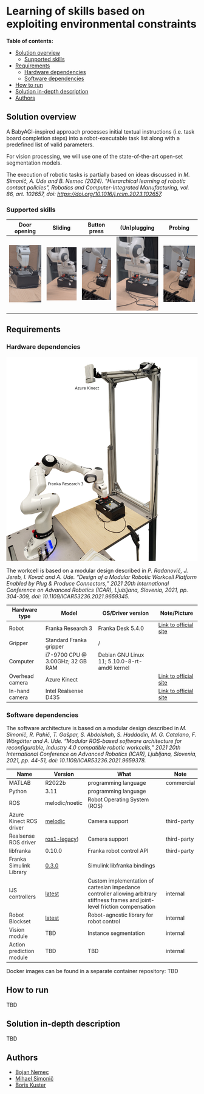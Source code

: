 # Learning of skills based on exploiting environmental constraints
**Table of contents:**

- [Solution overview](#solution-overview)
  * [Supported skills](#supported-skills)
- [Requirements](#requirements)
  * [Hardware dependencies](#hardware-dependencies)
  * [Software dependencies](#software-dependencies)
- [How to run](#how-to-run)
- [Solution in-depth description](#solution-in-depth-description)
- [Authors](#authors)

<!-- Generated with http://ecotrust-canada.github.io/markdown-toc/ -->

## Solution overview

A BabyAGI-inspired approach processes initial textual instructions (i.e. task board completion steps) into a robot-executable task list along with a predefined list of valid parameters. 

For vision processing, we will use one of the state-of-the-art open-set segmentation models.

The execution of robotic tasks is partially based on ideas discussed in *M. Simonič, A. Ude and B. Nemec (2024). "Hierarchical learning of robotic contact policies", Robotics and Computer-Integrated Manufacturing, vol. 86, art. 102657,
doi: https://doi.org/10.1016/j.rcim.2023.102657.*


### Supported skills

| Door opening  | Sliding  | Button press | (Un)plugging | Probing | 
| ------------- | -------- |--------------|--------------|---------|
| ![Door opening](door-opening-closeup.gif) | ![Sliding](slider-closeup.gif) | ![Button press](button-press.gif) | ![Unplugging and plugging](plug-unplug.gif) | ![Probing](probing-sequence.gif)

## Requirements

### Hardware dependencies

![Modular workcell](workcell.jpg)

The workcell is based on a modular design described in *P. Radanovič, J. Jereb, I. Kovač and A. Ude. “Design of a Modular Robotic Workcell Platform Enabled by Plug & Produce Connectors,” 2021 20th International Conference on Advanced Robotics (ICAR), Ljubljana, Slovenia, 2021, pp. 304-309, doi: 10.1109/ICAR53236.2021.9659345.*



| Hardware type | Model                            | OS/Driver version                            | Note/Picture                                                                 |
|---------------|----------------------------------|----------------------------------------------|------------------------------------------------------------------------------|
| Robot         | Franka Research 3                | Franka Desk 5.4.0  | [Link to official site](https://franka.de/research)                          |
| Gripper       | Standard Franka gripper          | /                                            |                                                                              |
| Computer      | i7-9700 CPU @ 3.00GHz; 32 GB RAM | Debian GNU Linux 11; 5.10.0-8-rt-amd6 kernel |                                                                              |
| Overhead camera| Azure Kinect                    |                                             | [Link to official site](https://azure.microsoft.com/en-us/products/kinect-dk/)|
| In-hand camera| Intel Realsense D435             |                                             | [Link to official site](https://www.intelrealsense.com/depth-camera-d435)    |

### Software dependencies

The software architecture is based on a modular design described in *M. Simonič, R. Pahič, T. Gašpar, S. Abdolshah, S. Haddadin, M. G. Catalano, F. Wörgötter and A. Ude. “Modular ROS-based software architecture for reconfigurable, Industry 4.0 compatible robotic workcells,” 2021 20th International Conference on Advanced Robotics (ICAR), Ljubljana, Slovenia, 2021, pp. 44-51, doi: 10.1109/ICAR53236.2021.9659378.*


| Name | Version | What | Note  |
|------|---------|------|-------|
| MATLAB | R2022b | programming language | commercial |
| Python | 3.11 | programming language |  
| ROS  | melodic/noetic | Robot Operating System (ROS) 
| Azure Kinect ROS driver | [melodic](https://github.com/microsoft/Azure_Kinect_ROS_Driver.git) | Camera support | third-party                                               |
| Realsense ROS driver | [ros1-legacy](https://github.com/IntelRealSense/realsense-ros/tree/ros1-legacy)) | Camera support | third-party                                               |
| libfranka | 0.10.0 | Franka robot control API | third-party
| Franka Simulink Library |  [0.3.0](https://frankaemika.github.io/docs/franka_matlab) | Simulink libfranka bindings 
| IJS controllers |  [latest](https://repo.ijs.si/hcr/franka/franka_simulink_controllers) | Custom implementation of cartesian impedance controller allowing arbitrary stiffness frames and joint-level friction compensation | internal
| Robot Blockset | [latest](https://repo.ijs.si/leon/robotblockset)  | Robot-agnostic library for robot control | internal |
| Vision module |  TBD | Instance segmentation | internal |
| Action prediction module | TBD | TBD | internal

Docker images can be found in a separate container repository: TBD


## How to run

TBD
<!-- 
The good how to build, run and get started section has:
- [ ] All downloads, setups, clicks, commands and actions needed to run the version listed.
-->

## Solution in-depth description

TBD


<!--
The good how to build, run and get started section has:
- [ ] Descripes the solution and all it's interesting parts a bit more in depth, how it can be modified and what their porpuse is. -->



## Authors

- [Bojan Nemec](https://abr.ijs.si/people/bojan-nemec/)
- [Mihael Simonič](https://abr.ijs.si/people/mihael-simonic/)
- [Boris Kuster](https://abr.ijs.si/people/bojan-nemec/)
